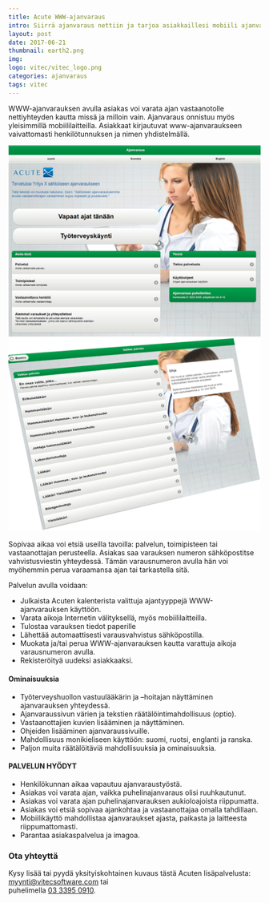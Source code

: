 ```yaml
---
title: Acute WWW-ajanvaraus
intro: Siirrä ajanvaraus nettiin ja tarjoa asiakkaillesi mobiili ajanvaraussovellus.
layout: post
date: 2017-06-21
thumbnail: earth2.png
img:
logo: vitec/vitec_logo.png
categories: ajanvaraus
tags: vitec
---
```

WWW-ajanvarauksen avulla asiakas voi varata ajan vastaanotolle nettiyhteyden kautta missä ja milloin vain. 
Ajanvaraus onnistuu myös yleisimmillä mobiililaitteilla. Asiakkaat kirjautuvat www-ajanvaraukseen
vaivattomasti henkilötunnuksen ja nimen yhdistelmällä.

![WWW-ajanvaraus screenshot](/portfolio/vitec/acute-web-varaus.png)
![WWW-ajanvaraus screenshot](/portfolio/vitec/acute-web-varaus2.png)

Sopivaa aikaa voi etsiä useilla tavoilla: palvelun, toimipisteen tai vastaanottajan perusteella. 
Asiakas saa varauksen numeron sähköpostitse vahvistusviestin yhteydessä. Tämän varausnumeron avulla hän voi 
myöhemmin perua varaamansa ajan tai tarkastella sitä.

Palvelun avulla voidaan:

- Julkaista Acuten kalenterista valittuja ajantyyppejä WWW-ajanvarauksen käyttöön.
- Varata aikoja Internetin välityksellä, myös mobiililaitteilla.
- Tulostaa varauksen tiedot paperille
- Lähettää automaattisesti varausvahvistus sähköpostilla.
- Muokata ja/tai perua WWW-ajanvarauksen kautta varattuja aikoja
varausnumeron avulla.
- Rekisteröityä uudeksi asiakkaaksi.

#### Ominaisuuksia

- Työterveyshuollon vastuulääkärin ja –hoitajan näyttäminen ajanvarauksen yhteydessä.
- Ajanvaraussivun värien ja tekstien räätälöintimahdollisuus (optio).
- Vastaanottajien kuvien lisääminen ja näyttäminen.
- Ohjeiden lisääminen ajanvaraussivuille.
- Mahdollisuus monikieliseen käyttöön: suomi, ruotsi, englanti ja ranska.
- Paljon muita räätälöitäviä mahdollisuuksia ja ominaisuuksia.

#### PALVELUN HYÖDYT

- Henkilökunnan aikaa vapautuu ajanvaraustyöstä.
- Asiakas voi varata ajan, vaikka puhelinajanvaraus olisi ruuhkautunut.
- Asiakas voi varata ajan puhelinajanvarauksen aukioloajoista riippumatta.
- Asiakas voi etsiä sopivaa ajankohtaa ja vastaanottajaa omalla tahdillaan.
- Mobiilikäyttö mahdollistaa ajanvaraukset ajasta, paikasta ja laitteesta riippumattomasti.
- Parantaa asiakaspalvelua ja imagoa.

### Ota yhteyttä

Kysy lisää tai pyydä yksityiskohtainen kuvaus tästä Acuten lisäpalvelusta: 
[myynti@vitecsoftware.com](mailto://myynti@vitecsoftware.com) tai  
puhelimella [03 3395 0910](tel://+358333950910).
